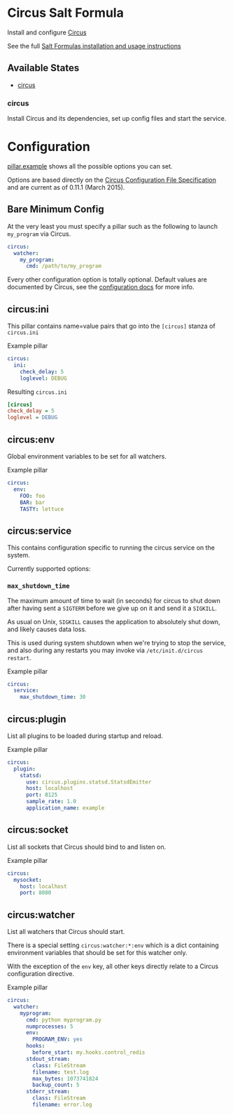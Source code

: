 Circus Salt Formula
===================

Install and configure [Circus](http://circus.readthedocs.org/en/latest/)

See the full [Salt Formulas installation and usage instructions](http://docs.saltstack.com/en/latest/topics/development/conventions/formulas.html)

## Available States

- [circus](#circus)


### circus

Install Circus and its dependencies, set up config files and start the service.


Configuration
=============

[pillar.example](pillar.example) shows all the possible options you can set.

Options are based directly on the
[Circus Configuration File Specification](http://circus.readthedocs.org/en/latest/for-ops/configuration/)
and are current as of 0.11.1 (March 2015).

## Bare Minimum Config

At the very least you must specify a pillar such as the following to launch `my_program` via Circus.

```yaml
circus:
  watcher:
    my_program:
      cmd: /path/to/my_program
```

Every other configuration option is totally optional.  Default values are documented by Circus, see the
[configuration docs](http://circus.readthedocs.org/en/latest/for-ops/configuration/)
for more info.

## circus:ini

This pillar contains name=value pairs that go into the `[circus]` stanza of `circus.ini`

Example pillar

```yaml
circus:
  ini:
    check_delay: 5
    loglevel: DEBUG
```

Resulting `circus.ini`

```ini
[circus]
check_delay = 5
loglevel = DEBUG
```

## circus:env

Global environment variables to be set for all watchers.

Example pillar

```yaml
circus:
  env:
    FOO: foo
    BAR: bar
    TASTY: lettuce
```

## circus:service

This contains configuration specific to running the circus service on the system.

Currently supported options:

### `max_shutdown_time`

The maximum amount of time to wait (in seconds) for circus to shut down
after having sent a `SIGTERM` before we give up on it and send it a `SIGKILL`.

As usual on Unix, `SIGKILL` causes the application to absolutely shut down, and likely causes data loss.

This is used during system shutdown when we're trying to stop the service, and also during any restarts
you may invoke via `/etc/init.d/circus restart`.

Example pillar

```yaml
circus:
  service:
    max_shutdown_time: 30
```

## circus:plugin

List all plugins to be loaded during startup and reload.

Example pillar

```yaml
circus:
  plugin:
    statsd:
      use: circus.plugins.statsd.StatsdEmitter
      host: localhost
      port: 8125
      sample_rate: 1.0
      application_name: example
```

## circus:socket

List all sockets that Circus should bind to and listen on.

Example pillar

```yaml
circus:
  mysocket:
    host: localhost
    port: 8080
```

## circus:watcher

List all watchers that Circus should start.

There is a special setting `circus:watcher:*:env` which is a dict containing environment variables
that should be set for this watcher only.

With the exception of the `env` key, all other keys directly relate to a Circus configuration directive.

Example pillar

```yaml
circus:
  watcher:
    myprogram:
      cmd: python myprogram.py
      numprocesses: 5
      env:
        PROGRAM_ENV: yes
      hooks:
        before_start: my.hooks.control_redis
      stdout_stream:
        class: FileStream
        filename: test.log
        max_bytes: 1073741824
        backup_count: 5
      stderr_stream:
        class: FileStream
        filename: error.log
```
